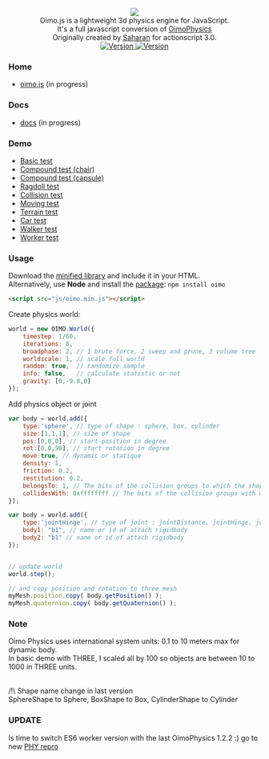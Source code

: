 <p align="center"><a href="http://lo-th.github.io/Oimo.js/"><img src="http://lo-th.github.io/Oimo.js/examples/assets/img/logo.png"/></a><br>
Oimo.js is a lightweight 3d physics engine for JavaScript.<br>
It's a full javascript conversion of <a href="https://github.com/saharan/OimoPhysics/">OimoPhysics</a><br>
Originally created by <a href="http://el-ement.com/blog/">Saharan</a> for actionscript 3.0.
<br>
<a href="https://www.npmjs.com/package/oimo">
  <img src="https://img.shields.io/npm/v/oimo.svg" alt="Version">
</a>

<a href="https://cdnjs.com/libraries/oimo">
  <img src="https://img.shields.io/cdnjs/v/oimo.svg" alt="Version">
</a>
</p>

### Home ###

- [oimo.js](http://lo-th.github.io/Oimo.js/index.html) (in progress)

### Docs ###

- [docs](http://lo-th.github.io/Oimo.js/docs.html) (in progress)

### Demo ###

- [Basic test](http://lo-th.github.io/Oimo.js/examples/test_basic.html)
- [Compound test (chair)](http://lo-th.github.io/Oimo.js/examples/test_compound.html)
- [Compound test (capsule)](http://lo-th.github.io/Oimo.js/examples/test_compound2.html)
- [Ragdoll test](http://lo-th.github.io/Oimo.js/examples/test_ragdoll.html)
- [Collision test](http://lo-th.github.io/Oimo.js/examples/test_collision.html)
- [Moving test](http://lo-th.github.io/Oimo.js/examples/test_moving.html)
- [Terrain test](http://lo-th.github.io/Oimo.js/examples/test_terrain.html)
- [Car test](http://lo-th.github.io/Oimo.js/examples/test_vehicle.html)
- [Walker test](http://lo-th.github.io/Oimo.js/examples/test_walker.html)
- [Worker test](http://lo-th.github.io/Oimo.js/examples/test_worker.html)

### Usage ###

Download the [minified library](http://lo-th.github.io/Oimo.js/build/oimo.min.js) and include it in your HTML.<br>
Alternatively, use **Node** and install the [package](https://www.npmjs.com/package/oimo): `npm install oimo`

```html
<script src="js/oimo.min.js"></script>
```

Create physics world:

```javascript
world = new OIMO.World({ 
    timestep: 1/60, 
    iterations: 8, 
    broadphase: 2, // 1 brute force, 2 sweep and prune, 3 volume tree
    worldscale: 1, // scale full world 
    random: true,  // randomize sample
    info: false,   // calculate statistic or not
    gravity: [0,-9.8,0] 
});
```

Add physics object or joint

```javascript
var body = world.add({ 
    type:'sphere', // type of shape : sphere, box, cylinder 
    size:[1,1,1], // size of shape
    pos:[0,0,0], // start position in degree
    rot:[0,0,90], // start rotation in degree
    move:true, // dynamic or statique
    density: 1,
    friction: 0.2,
    restitution: 0.2,
    belongsTo: 1, // The bits of the collision groups to which the shape belongs.
    collidesWith: 0xffffffff // The bits of the collision groups with which the shape collides.
});

var body = world.add({ 
    type:'jointHinge', // type of joint : jointDistance, jointHinge, jointPrisme, jointSlide, jointWheel
    body1: "b1", // name or id of attach rigidbody
    body2: "b1" // name or id of attach rigidbody
});


// update world
world.step();

// and copy position and rotation to three mesh
myMesh.position.copy( body.getPosition() );
myMesh.quaternion.copy( body.getQuaternion() );
```

### Note ###

Oimo Physics uses international system units: 0.1 to 10 meters max for dynamic body.<br>
In basic demo with THREE, I scaled all by 100 so objects are between 10 to 1000 in THREE units.<br><br>

/!\ Shape name change in last version <br>
SphereShape to Sphere, BoxShape to Box, CylinderShape to Cylinder <br>

### UPDATE ###

Is time to switch ES6 worker version with the last OimoPhysics 1.2.2 :)
go to new [PHY repro](https://github.com/lo-th/phy) 